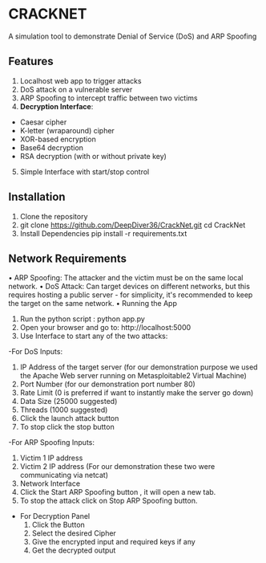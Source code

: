 # CRACKNET
A simulation tool to demonstrate Denial of Service (DoS) and ARP Spoofing
## Features
1. Localhost web app to trigger attacks
2.	DoS attack on a vulnerable server
3.	ARP Spoofing to intercept traffic between two victims
4.	**Decryption Interface**:
  - Caesar cipher
  - K-letter (wraparound) cipher
  - XOR-based encryption
  - Base64 decryption
  - RSA decryption (with or without private key)

5.	Simple Interface with start/stop control
## Installation
1.	Clone the repository
2.	git clone https://github.com/DeepDiver36/CrackNet.git
cd CrackNet
3.	Install Dependencies pip install -r requirements.txt
## Network Requirements
•	ARP Spoofing: The attacker and the victim must be on the same local network.
•	DoS Attack: Can target devices on different networks, but this requires hosting a public server - for simplicity, it's recommended to keep the target on the same network.
•	Running the App
1.	Run the python script : python app.py
2.	Open your browser and go to: http://localhost:5000
3.	Use Interface to start any of the two attacks:

-For DoS Inputs:
1.	IP Address of the target server (for our demonstration purpose we used the Apache Web server running on Metasploitable2 Virtual Machine)
2.	Port Number (for our demonstration port number 80)
3.	Rate Limit (0 is preferred if want to instantly make the server go down)
4.	Data Size (25000 suggested)
5.	Threads (1000 suggested)
6.	Click the launch attack button
7.	To stop click the stop button

   
-For ARP Spoofing Inputs:
1.	Victim 1 IP address
2.	Victim 2 IP address (For our demonstration these two were communicating via netcat)
3.	Network Interface
4.	Click the Start ARP Spoofing button , it will open a new tab.
5.	To stop the attack click on Stop ARP Spoofing button.

- For Decryption Panel
  1. Click the Button
  2. Select the desired Cipher
  3. Give the encrypted input and required keys if any
  4. Get the decrypted output

